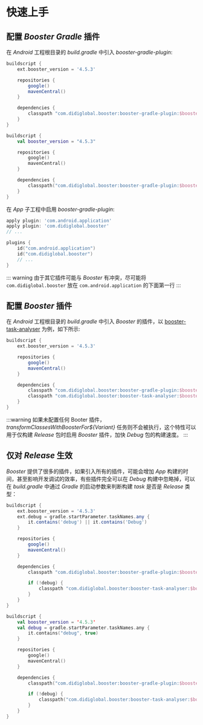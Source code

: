 # 快速上手

## 配置 *Booster Gradle* 插件

在 *Android* 工程根目录的 *build.gradle* 中引入 *booster-gradle-plugin*:

<CodeGroup>
  <CodeGroupItem title="Groovy" active>

```groovy
buildscript {
    ext.booster_version = '4.5.3'

    repositories {
        google()
        mavenCentral()
    }

    dependencies {
        classpath "com.didiglobal.booster:booster-gradle-plugin:$booster_version"
    }
}
```

  </CodeGroupItem>
  <CodeGroupItem title="Kotlin">

```kotlin
buildscript {
    val booster_version = "4.5.3"

    repositories {
        google()
        mavenCentral()
    }

    dependencies {
        classpath("com.didiglobal.booster:booster-gradle-plugin:$booster_version")
    }
}
```

  </CodeGroupItem>
</CodeGroup>

在 *App* 子工程中启用 *booster-gradle-plugin*:

<CodeGroup>
  <CodeGroupItem title="Groovy" active>

```groovy
apply plugin: 'com.android.application'
apply plugin: 'com.didiglobal.booster'
// ...
```

  </CodeGroupItem>
  <CodeGroupItem title="Kotlin">

```kotlin
plugins {
    id("com.android.application")
    id("com.didiglobal.booster")
    // ...
}
```

  </CodeGroupItem>
</CodeGroup>

::: warning
由于其它插件可能与 *Booster* 有冲突，尽可能将 `com.didiglobal.booster` 放在 `com.android.application` 的下面第一行
:::

## 配置 *Booster* 插件

在 *Android* 工程根目录的 *build.gradle* 中引入 *Booster* 的插件，以 [booster-task-analyser](https://github.com/didi/booster/tree/master/booster-task-analyser) 为例，如下所示:

```groovy
buildscript {
    ext.booster_version = '4.5.3'

    repositories {
        google()
        mavenCentral()
    }

    dependencies {
        classpath "com.didiglobal.booster:booster-gradle-plugin:$booster_version"
        classpath "com.didiglobal.booster:booster-task-analyser:$booster_version"
    }
}
```

:::warning
如果未配置任何 Booter 插件，*transformClassesWithBoosterFor${Variant}* 任务则不会被执行，这个特性可以用于仅构建 *Release* 包时启用 *Booster* 插件，加快 *Debug* 包的构建速度。
:::

## 仅对 *Release* 生效

*Booster* 提供了很多的插件，如果引入所有的插件，可能会增加 *App* 构建的时间，甚至影响开发调试的效率，有些插件完全可以在 *Debug* 构建中忽略掉，可以在 *build.gradle* 中通过 *Gradle* 的启动参数来判断构建 *task* 是否是 *Release* 类型：

<CodeGroup>
  <CodeGroupItem title="Groovy" active>

```groovy
buildscript {
    ext.booster_version = '4.5.3'
    ext.debug = gradle.startParameter.taskNames.any {
        it.contains('debug') || it.contains('Debug')
    }

    repositories {
        google()
        mavenCentral()
    }

    dependencies {
        classpath "com.didiglobal.booster:booster-gradle-plugin:$booster_version"

        if (!debug) {
            classpath "com.didiglobal.booster:booster-task-analyser:$booster_version"
        }
    }
}
```

  </CodeGroupItem>
  <CodeGroupItem title="Kotlin">

```kotlin
buildscript {
    val booster_version = '4.5.3'
    val debug = gradle.startParameter.taskNames.any {
        it.contains("debug", true)
    }

    repositories {
        google()
        mavenCentral()
    }

    dependencies {
        classpath("com.didiglobal.booster:booster-gradle-plugin:$booster_version")

        if (!debug) {
            classpath("com.didiglobal.booster:booster-task-analyser:$booster_version")
        }
    }
}
```

  </CodeGroupItem>
</CodeGroup>